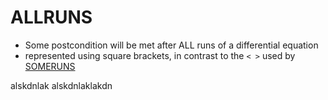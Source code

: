 ALLRUNS
=======
- Some postcondition will be met after ALL runs of a differential equation
- represented using square brackets, in contrast to the `< >` used by [SOMERUNS](https://github.com/n-crespo/NASA-2023/blob/master/pages/SOMERUNS.md)

alskdnlak
alskdnlaklakdn
